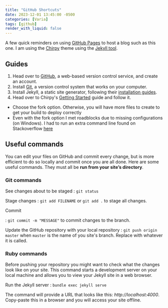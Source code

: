 ```yaml
---
title: "GitHub Shortcuts"
date: 2023-12-01 13:45:00 -0500
categories: [Varia]
tags: [github]
render_with_liquid: false
---
```


A few quick reminders on using [GitHub Pages](https://pages.github.com/) to host a blog such as this one.  I am using the [Chirpy](https://github.com/cotes2020/jekyll-theme-chirpy) theme using the [Jekyll tool](https://jekyllrb.com/). 

## Guides

1. Head over to [GitHub](https://github.com/), a web-based version control service, and create an account.
2. Install [Git](https://git-scm.com/), a version control system that works on your computer.
3. Install Jekyll, a static site generator, following their [installation guides](https://jekyllrb.com/docs/installation/).
4. Head over to Chirpy's [Getting Started](https://chirpy.cotes.page/posts/getting-started/) guide and follow it.
  + Choose the fork option. Otherwise, you will have more files to create to get your build to deploy correctly
  + Even with the fork option I met roadblocks due to missing configurations (on Windows). I had to run an extra command line found on Stackoverflow [here](https://stackoverflow.com/questions/72331753/ruby-and-rails-github-action-exit-code-16)

## Useful commands

You can edit your files on GitHub and commit every change, but is more efficient to do so locally and commit once you are all done. Here are some useful commands. They must all be **run from your site’s directory**.

### Git commands

See changes about to be staged
: `git status`

Stage changes
: `git add FILENAME` or `git add .` to stage all changes.

Commit

: `git commit -m "MESSAGE"` to commit changes to the branch.

Update the GitHub repository with your local repository
: `git push origin master` when `master` is the name of you site's branch. Replace with whatever it is called.

### Ruby commands

Before pushing your repository you might want to check what the changes look like on your site. This command starts a development server on your local machine and allows you to view your Jekyll site in a web browser.

Run the Jekyll server
: `bundle exec jekyll serve`

The command will provide a URL that looks like this: *http://localhost:4000*. Copy-paste this in a browser and you will access your site offline.
